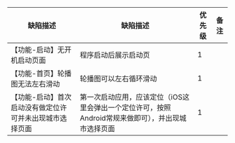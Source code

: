 缺陷描述     | 缺陷描述      | 优先级        | 备注
------------ | ------------- | ------------- | ------------- 
【功能-启动】无开机启动页面 | 程序启动后展示启动页 | 1 |
【功能-首页】轮播图无法左右滑动 | 轮播图可以左右循环滑动 | 1 |
【功能-启动】首次启动没有做定位许可并未出现城市选择页面 | 第一次启动应用，应该定位（iOS这里会弹出一个定位许可，按照Android常规来做即可），并出现城市选择页面 | 1 |
